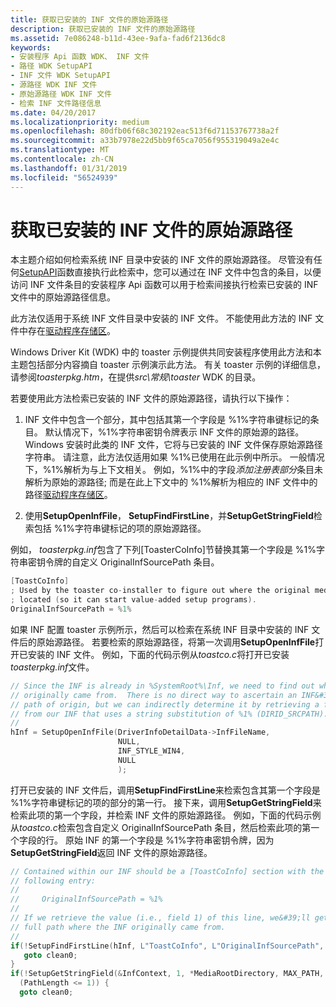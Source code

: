 ```yaml
---
title: 获取已安装的 INF 文件的原始源路径
description: 获取已安装的 INF 文件的原始源路径
ms.assetid: 7e086248-b11d-43ee-9afa-fad6f2136dc8
keywords:
- 安装程序 Api 函数 WDK、 INF 文件
- 路径 WDK SetupAPI
- INF 文件 WDK SetupAPI
- 源路径 WDK INF 文件
- 原始源路径 WDK INF 文件
- 检索 INF 文件路径信息
ms.date: 04/20/2017
ms.localizationpriority: medium
ms.openlocfilehash: 80dfb06f68c302192eac513f6d71153767738a2f
ms.sourcegitcommit: a33b7978e22d5bb9f65ca7056f955319049a2e4c
ms.translationtype: MT
ms.contentlocale: zh-CN
ms.lasthandoff: 01/31/2019
ms.locfileid: "56524939"
---
```

# <a name="obtaining-the-original-source-path-of-an-installed-inf-file"></a>获取已安装的 INF 文件的原始源路径


本主题介绍如何检索系统 INF 目录中安装的 INF 文件的原始源路径。 尽管没有任何[SetupAPI](setupapi.md)函数直接执行此检索中，您可以通过在 INF 文件中包含的条目，以便访问 INF 文件条目的安装程序 Api 函数可以用于检索间接执行检索已安装的 INF 文件中的原始源路径信息。

此方法仅适用于系统 INF 文件目录中安装的 INF 文件。 不能使用此方法的 INF 文件中存在[驱动程序存储区](driver-store.md)。

Windows Driver Kit (WDK) 中的 toaster 示例提供共同安装程序使用此方法和本主题包括部分内容摘自 toaster 示例演示此方法。 有关 toaster 示例的详细信息，请参阅*toasterpkg.htm*，在提供*src\\常规\\toaster* WDK 的目录。

若要使用此方法检索已安装的 INF 文件的原始源路径，请执行以下操作：

1.  INF 文件中包含一个部分，其中包括其第一个字段是 %1%字符串键标记的条目。 默认情况下，%1%字符串密钥令牌表示 INF 文件的原始源的路径。 Windows 安装时此类的 INF 文件，它将与已安装的 INF 文件保存原始源路径字符串。 请注意，此方法仅适用如果 %1%已使用在此示例中所示。 一般情况下，%1%解析为与上下文相关。 例如，%1%中的字段*添加注册表部分*条目未解析为原始的源路径; 而是在此上下文中的 %1%解析为相应的 INF 文件中的路径[驱动程序存储区](driver-store.md)。

2.  使用**SetupOpenInfFile**， **SetupFindFirstLine**，并**SetupGetStringField**检索包括 %1%字符串键标记的项的原始源路径。

例如， *toasterpkg.inf*包含了下列\[ToasterCoInfo\]节替换其第一个字段是 %1%字符串密钥令牌的自定义 OriginalInfSourcePath 条目。

```cpp
[ToastCoInfo]
; Used by the toaster co-installer to figure out where the original media is
; located (so it can start value-added setup programs).
OriginalInfSourcePath = %1%
```

如果 INF 配置 toaster 示例所示，然后可以检索在系统 INF 目录中安装的 INF 文件后的原始源路径。 若要检索的原始源路径，将第一次调用**SetupOpenInfFile**打开已安装的 INF 文件。 例如，下面的代码示例从*toastco.c*将打开已安装*toasterpkg.inf*文件。

```cpp
// Since the INF is already in %SystemRoot%\Inf, we need to find out where it
// originally came from.  There is no direct way to ascertain an INF&#39;s
// path of origin, but we can indirectly determine it by retrieving a field
// from our INF that uses a string substitution of %1% (DIRID_SRCPATH).
//
hInf = SetupOpenInfFile(DriverInfoDetailData->InfFileName,
                        NULL,
                        INF_STYLE_WIN4,
                        NULL
                        );
```

打开已安装的 INF 文件后，调用**SetupFindFirstLine**来检索包含其第一个字段是 %1%字符串键标记的项的部分的第一行。 接下来，调用**SetupGetStringField**来检索此项的第一个字段，并检索 INF 文件的原始源路径。 例如，下面的代码示例从*toastco.c*检索包含自定义 OriginalInfSourcePath 条目，然后检索此项的第一个字段的行。 原始 INF 的第一个字段是 %1%字符串密钥令牌，因为**SetupGetStringField**返回 INF 文件的原始源路径。

```cpp
// Contained within our INF should be a [ToastCoInfo] section with the
// following entry:
//
//     OriginalInfSourcePath = %1%
//
// If we retrieve the value (i.e., field 1) of this line, we&#39;ll get the
// full path where the INF originally came from.
//
if(!SetupFindFirstLine(hInf, L"ToastCoInfo", L"OriginalInfSourcePath", &InfContext)) {
   goto clean0;
}
if(!SetupGetStringField(&InfContext, 1, *MediaRootDirectory, MAX_PATH, &PathLength) ||
  (PathLength <= 1)) {
  goto clean0;
```

 

 





